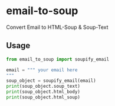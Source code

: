 # email-to-soup
Convert Email to HTML-Soup &amp; Soup-Text

## Usage
```python
from email_to_soup import soupify_email

email = """ your email here
"""
soup_object = soupify_email(email)
print(soup_object.soup_text)
print(soup_object.html_body)
print(soup_object.html_soup)
```
